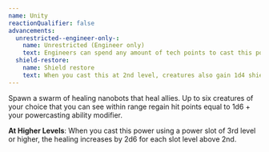 ```yaml
---
name: Unity
reactionQualifier: false
advancements:
  unrestricted--engineer-only-:
    name: Unrestricted (Engineer only)
    text: Engineers can spend any amount of tech points to cast this power. They are not limited by their Tech Point Limit column.
  shield-restore:
    name: Shield restore
    text: When you cast this at 2nd level, creatures also gain 1d4 shield points. This increases by 1d4 for each power slot above the 2nd.
---
```

Spawn a swarm of healing nanobots that heal allies. Up to six creatures of your choice that you can see within range
regain hit points equal to 1d6 + your powercasting ability modifier.

__At Higher Levels__: When you cast this power using a power slot of 3rd level or higher, the healing increases
by 2d6 for each slot level above 2nd.
